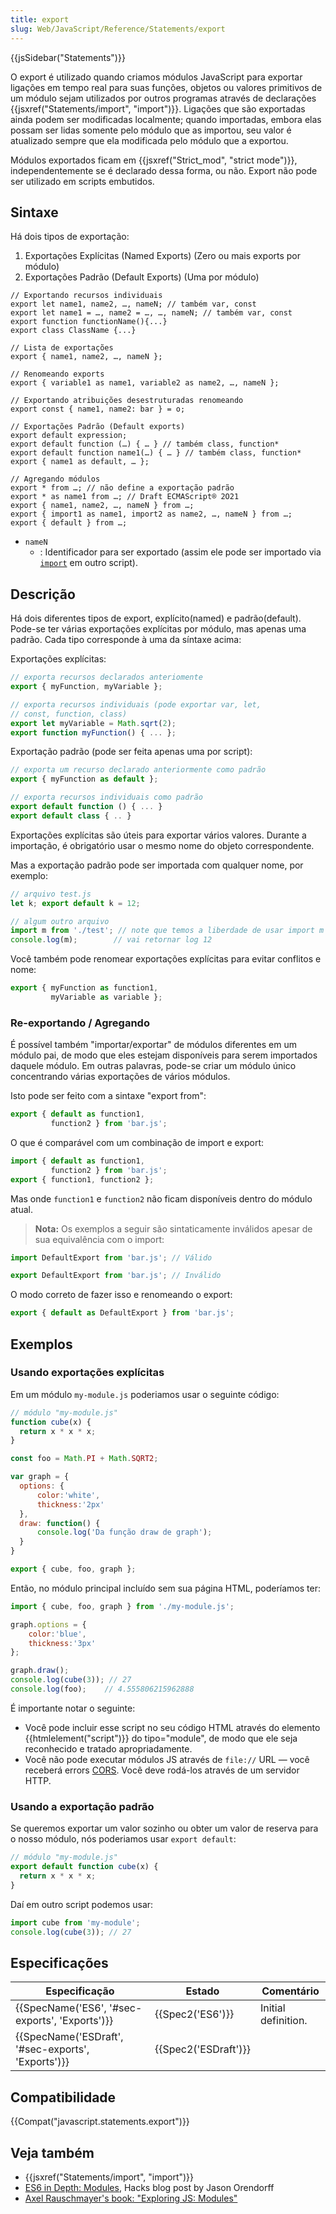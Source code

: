 ```yaml
---
title: export
slug: Web/JavaScript/Reference/Statements/export
---
```


{{jsSidebar("Statements")}}

O export é utilizado quando criamos módulos JavaScript para exportar ligações em tempo real para suas funções, objetos ou valores primitivos de um módulo sejam utilizados por outros programas através de declarações {{jsxref("Statements/import", "import")}}. Ligações que são exportadas ainda podem ser modificadas localmente; quando importadas, embora elas possam ser lidas somente pelo módulo que as importou, seu valor é atualizado sempre que ela modificada pelo módulo que a exportou.

Módulos exportados ficam em {{jsxref("Strict_mod", "strict mode")}}, independentemente se é declarado dessa forma, ou não. Export não pode ser utilizado em scripts embutidos.

## Sintaxe

Há dois tipos de exportação:

1. Exportações Explícitas (Named Exports) (Zero ou mais exports por módulo)
2. Exportações Padrão (Default Exports) (Uma por módulo)

```
// Exportando recursos individuais
export let name1, name2, …, nameN; // também var, const
export let name1 = …, name2 = …, …, nameN; // também var, const
export function functionName(){...}
export class ClassName {...}

// Lista de exportações
export { name1, name2, …, nameN };

// Renomeando exports
export { variable1 as name1, variable2 as name2, …, nameN };

// Exportando atribuições desestruturadas renomeando
export const { name1, name2: bar } = o;

// Exportações Padrão (Default exports)
export default expression;
export default function (…) { … } // também class, function*
export default function name1(…) { … } // também class, function*
export { name1 as default, … };

// Agregando módulos
export * from …; // não define a exportação padrão
export * as name1 from …; // Draft ECMAScript® 2O21
export { name1, name2, …, nameN } from …;
export { import1 as name1, import2 as name2, …, nameN } from …;
export { default } from …;
```

- `nameN`
  - : Identificador para ser exportado (assim ele pode ser importado via [`import`](/pt-BR/docs/Web/JavaScript/Reference/Statements/import) em outro script).

## Descrição

Há dois diferentes tipos de export, explícito(named) e padrão(default). Pode-se ter várias exportações explícitas por módulo, mas apenas uma padrão. Cada tipo corresponde à uma da síntaxe acima:

Exportações explícitas:

```js
// exporta recursos declarados anteriomente
export { myFunction, myVariable };

// exporta recursos individuais (pode exportar var, let,
// const, function, class)
export let myVariable = Math.sqrt(2);
export function myFunction() { ... };
```

Exportação padrão (pode ser feita apenas uma por script):

```js
// exporta um recurso declarado anteriormente como padrão
export { myFunction as default };

// exporta recursos individuais como padrão
export default function () { ... }
export default class { .. }
```

Exportações explícitas são úteis para exportar vários valores. Durante a importação, é obrigatório usar o mesmo nome do objeto correspondente.

Mas a exportação padrão pode ser importada com qualquer nome, por exemplo:

```js
// arquivo test.js
let k; export default k = 12;
```

```js
// algum outro arquivo
import m from './test'; // note que temos a liberdade de usar import m ao invés de import k, porque k era uma exportaçào padrão
console.log(m);        // vai retornar log 12
```

Você também pode renomear exportações explícitas para evitar conflitos e nome:

```js
export { myFunction as function1,
         myVariable as variable };
```

### Re-exportando / Agregando

É possível também "importar/exportar" de módulos diferentes em um módulo pai, de modo que eles estejam disponíveis para serem importados daquele módulo. Em outras palavras, pode-se criar um módulo único concentrando várias exportações de vários módulos.

Isto pode ser feito com a sintaxe "export from":

```js
export { default as function1,
         function2 } from 'bar.js';
```

O que é comparável com um combinação de import e export:

```js
import { default as function1,
         function2 } from 'bar.js';
export { function1, function2 };
```

Mas onde `function1` e `function2` não ficam disponíveis dentro do módulo atual.

> **Nota:** Os exemplos a seguir são sintaticamente inválidos apesar de sua equivalência com o import:

```js
import DefaultExport from 'bar.js'; // Válido
```

```js
export DefaultExport from 'bar.js'; // Inválido
```

O modo correto de fazer isso e renomeando o export:

```js
export { default as DefaultExport } from 'bar.js';
```

## Exemplos

### Usando exportações explícitas

Em um módulo `my-module.js` poderiamos usar o seguinte código:

```js
// módulo "my-module.js"
function cube(x) {
  return x * x * x;
}

const foo = Math.PI + Math.SQRT2;

var graph = {
  options: {
      color:'white',
      thickness:'2px'
  },
  draw: function() {
      console.log('Da função draw de graph');
  }
}

export { cube, foo, graph };
```

Então, no módulo principal incluído sem sua página HTML, poderíamos ter:

```js
import { cube, foo, graph } from './my-module.js';

graph.options = {
    color:'blue',
    thickness:'3px'
};

graph.draw();
console.log(cube(3)); // 27
console.log(foo);    // 4.555806215962888
```

É importante notar o seguinte:

- Você pode incluir esse script no seu código HTML através do elemento {{htmlelement("script")}} do tipo="module", de modo que ele seja reconhecido e tratado apropriadamente.
- Você não pode executar módulos JS através de `file://` URL — você receberá errors [CORS](/pt-BR/docs/Web/HTTP/CORS). Você deve rodá-los através de um servidor HTTP.

### Usando a exportação padrão

Se queremos exportar um valor sozinho ou obter um valor de reserva para o nosso módulo, nós poderiamos usar `export default`:

```js
// módulo "my-module.js"
export default function cube(x) {
  return x * x * x;
}
```

Daí em outro script podemos usar:

```js
import cube from 'my-module';
console.log(cube(3)); // 27
```

## Especificações

| Especificação                                                        | Estado                       | Comentário          |
| -------------------------------------------------------------------- | ---------------------------- | ------------------- |
| {{SpecName('ES6', '#sec-exports', 'Exports')}}         | {{Spec2('ES6')}}         | Initial definition. |
| {{SpecName('ESDraft', '#sec-exports', 'Exports')}} | {{Spec2('ESDraft')}} |                     |

## Compatibilidade

{{Compat("javascript.statements.export")}}

## Veja também

- {{jsxref("Statements/import", "import")}}
- [ES6 in Depth: Modules](https://hacks.mozilla.org/2015/08/es6-in-depth-modules/), Hacks blog post by Jason Orendorff
- [Axel Rauschmayer's book: "Exploring JS: Modules"](http://exploringjs.com/es6/ch_modules.html)
